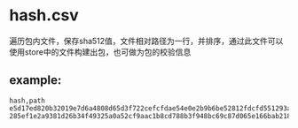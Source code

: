 # hash.csv
遍历包内文件，保存sha512值，文件相对路径为一行，并排序，通过此文件可以使用store中的文件构建出包，也可做为包的校验信息
## example:

```
hash,path
e5d17ed820b32019e7d6a4808d65d3f722cefcfdae54e0e2b9b6be52812fdcfd551293aa841ef8a6ba2be9a525a2b5290ce89b1ff27b442b421ecaff2e2d292f,kpm.json
285ef1e2a9381d26b34f49325a0a52cf9aac1b8cd788b3f948bc69c87d065e166bab2180a89f7d0ebc6131edaa36503b3d5f2d79b150ee7117bfd7b8a61efd09,main.k
```
